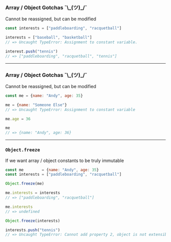 ### Array / Object Gotchas ¯\\\_(ツ)\_/¯

Cannot be reassigned, but can be modified

```js
const interests = ["paddleboarding", "racquetball"]

interests = ["baseball", "basketball"]
// => Uncaught TypeError: Assignment to constant variable.

interest.push("tennis")
// => ["paddleboarding", "racquetball", "tennis"]
```

---

### Array / Object Gotchas ¯\\\_(ツ)\_/¯

Cannot be reassigned, but can be modified

```js
const me = {name: "Andy", age: 35}

me = {name: "Someone Else"}
// => Uncaught TypeError: Assignment to constant variable

me.age = 36

me
// => {name: "Andy", age: 36}
```

---

### `Object.freeze`

If we want array / object constants to be truly immutable

```js
const me        = {name: "Andy", age: 35}
const interests = ["paddleboarding", "racquetball"]

Object.freeze(me)

me.interests = interests
// => ["paddleboarding", "racquetball"]

me.interests
// => undefined

Object.freeze(interests)

interests.push("tennis")
// => Uncaught TypeError: Cannot add property 2, object is not extensible
```
